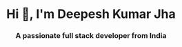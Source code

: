 <h1 align="center">Hi 👋, I'm Deepesh Kumar Jha</h1>
<h3 align="center">A passionate full stack developer from India</h3>
